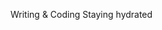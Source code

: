 Writing & Coding
Staying hydrated
<!-- 
This is Veller Rider  
I drink a lot of water  
Once a gaming addict  
Now dosing coding each day  
Fancy building stuff  
That feeling I've been chasing  
Sometime I also write  
Dreaming dreams and living life  
-->
<!--
**VellerRider/VellerRider** is a ✨ _special_ ✨ repository because its `README.md` (this file) appears on your GitHub profile.

Here are some ideas to get you started:

- 🔭 I’m currently working on ...
- 🌱 I’m currently learning ...
- 👯 I’m looking to collaborate on ...
- 🤔 I’m looking for help with ...
- 💬 Ask me about ...
- 📫 How to reach me: ...
- 😄 Pronouns: ...
- ⚡ Fun fact: ...
-->
